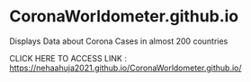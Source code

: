 # CoronaWorldometer.github.io
Displays Data about Corona Cases in almost 200 countries

CLICK HERE TO ACCESS LINK : https://nehaahuja2021.github.io/CoronaWorldometer.github.io/
